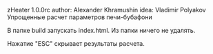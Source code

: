 zHeater 1.0.0rc
author: Alexander Khramushin
idea: Vladimir Polyakov
Упрощенные расчет параметров печи-бубафони

В папке build запускать index.html. Из папки ничего не удалять.

Нажатие "ESC" скрывает результаты расчета.